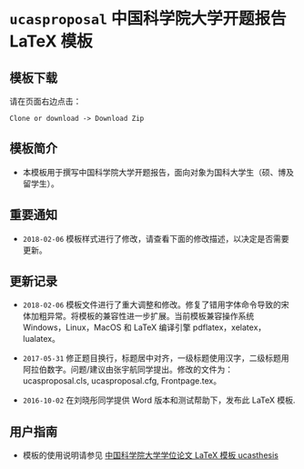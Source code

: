 # `ucasproposal` 中国科学院大学开题报告 LaTeX 模板

## 模板下载

请在页面右边点击：

```
Clone or download -> Download Zip
```
## 模板简介
 
* 本模板用于撰写中国科学院大学开题报告，面向对象为国科大学生（硕、博及留学生）。

## 重要通知

* `2018-02-06` 模板样式进行了修改，请查看下面的修改描述，以决定是否需要更新。

## 更新记录

* `2018-02-06` 模板文件进行了重大调整和修改。修复了错用字体命令导致的宋体加粗异常。将模板的兼容性进一步扩展。当前模板兼容操作系统 Windows，Linux，MacOS 和 LaTeX 编译引擎 pdflatex，xelatex，lualatex。

* `2017-05-31` 修正题目换行，标题居中对齐，一级标题使用汉字，二级标题用阿拉伯数字。问题/建议由张宇航同学提出。修改的文件为：ucasproposal.cls, ucasproposal.cfg, Frontpage.tex。

* `2016-10-02` 在刘晓彤同学提供 Word 版本和测试帮助下，发布此 LaTeX 模板.

## 用户指南

* 模板的使用说明请参见 [中国科学院大学学位论文 LaTeX 模板 ucasthesis](https://github.com/mohuangrui/ucasthesis)
